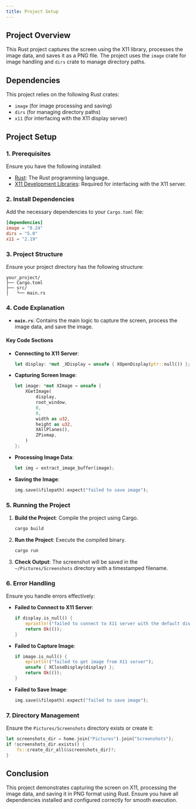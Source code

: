 ```yaml
---
title: Project Setup
---
```


## Project Overview

This Rust project captures the screen using the X11 library, processes the image data, and saves it as a PNG file. The project uses the `image` crate for image handling and `dirs` crate to manage directory paths.

## Dependencies

This project relies on the following Rust crates:

- `image` (for image processing and saving)
- `dirs` (for managing directory paths)
- `x11` (for interfacing with the X11 display server)

## Project Setup

### 1. Prerequisites

Ensure you have the following installed:

- [Rust](https://www.rust-lang.org/): The Rust programming language.
- [X11 Development Libraries](https://xorg.freedesktop.org/wiki/): Required for interfacing with the X11 server.

### 2. Install Dependencies

Add the necessary dependencies to your `Cargo.toml` file:

```toml
[dependencies]
image = "0.24"
dirs = "5.0"
x11 = "2.19"
```

### 3. Project Structure

Ensure your project directory has the following structure:

```
your_project/
├── Cargo.toml
├── src/
│   └── main.rs
```

### 4. Code Explanation

- **`main.rs`**: Contains the main logic to capture the screen, process the image data, and save the image.

#### Key Code Sections

- **Connecting to X11 Server**:

  ```rust
  let display: *mut _XDisplay = unsafe { XOpenDisplay(ptr::null()) };
  ```

- **Capturing Screen Image**:

  ```rust
  let image: *mut XImage = unsafe {
      XGetImage(
          display,
          root_window,
          0,
          0,
          width as u32,
          height as u32,
          XAllPlanes(),
          ZPixmap,
      )
  };
  ```

- **Processing Image Data**:

  ```rust
  let img = extract_image_buffer(image);
  ```

- **Saving the Image**:
  ```rust
  img.save(&filepath).expect("failed to save image");
  ```

### 5. Running the Project

1. **Build the Project**: Compile the project using Cargo.

   ```sh
   cargo build
   ```

2. **Run the Project**: Execute the compiled binary.

   ```sh
   cargo run
   ```

3. **Check Output**: The screenshot will be saved in the `~/Pictures/Screenshots` directory with a timestamped filename.

### 6. Error Handling

Ensure you handle errors effectively:

- **Failed to Connect to X11 Server**:

  ```rust
  if display.is_null() {
      eprintln!("failed to connect to X11 server with the default display");
      return Ok(());
  }
  ```

- **Failed to Capture Image**:

  ```rust
  if image.is_null() {
      eprintln!("failed to get image from X11 server");
      unsafe { XCloseDisplay(display) };
      return Ok(());
  }
  ```

- **Failed to Save Image**:
  ```rust
  img.save(&filepath).expect("failed to save image");
  ```

### 7. Directory Management

Ensure the `Pictures/Screenshots` directory exists or create it:

```rust
let screenshots_dir = home.join("Pictures").join("Screenshots");
if !screenshots_dir.exists() {
    fs::create_dir_all(&screenshots_dir)?;
}
```

## Conclusion

This project demonstrates capturing the screen on X11, processing the image data, and saving it in PNG format using Rust. Ensure you have all dependencies installed and configured correctly for smooth execution.
